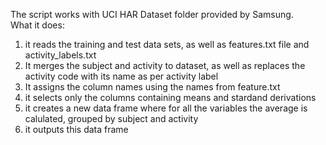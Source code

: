 The script works with UCI HAR Dataset folder provided by Samsung.<br/>
What it does:<br/>
1. it reads the training and test data sets, as well as features.txt file and activity_labels.txt<br/>
2. It merges the subject and activity to dataset, as well as replaces the activity code with its name as per activity label<br/>
3. It assigns the column names using the names from feature.txt<br/>
4. it selects only the columns containing means and stardand derivations<br/>
5. it creates a new data frame where for all the variables the average is calulated, grouped by subject and activity<br/>
6. it outputs this data frame<br/>
